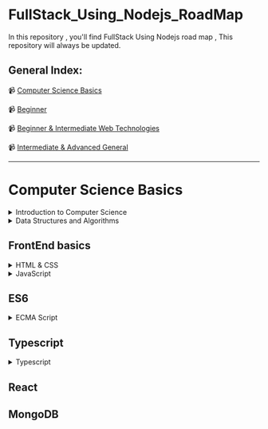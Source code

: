 # FullStack_Using_Nodejs_RoadMap
In this repository , you'll find FullStack Using Nodejs road map , This repository will always be updated.

## General Index:

📹 [ Computer Science Basics ](#Computer-Science-Basics)

📹 [Beginner](#beginner)

📹 [Beginner & Intermediate Web Technologies](#beginner--intermediate-web-technologies)

📹 [Intermediate & Advanced General](#intermediate--advanced-general)

___

# Computer Science Basics

<details>
   <summary> Introduction to Computer Science </summary>


## Introduction to Computer Science

### Notes :

 - First of all you need to study programming lanaguage such as Python 

 - Secondly you need to study CS50 Course
  
 - Finally you need to study C++ Course

  #### Python

   📹 [Introduction to Computer Science and Programming Using Python from Elzero](https://youtube.com/playlist?list=PLDoPjvoNmBAyE_gei5d18qkfIe-Z8mocs)

  #### CS50
  
   📹 [CS50's Introduction to Computer Science In English](https://www.edx.org/course/introduction-computer-science-harvardx-cs50x)


   📹 [CS50's Introduction to Computer Science In Arabic](https://youtube.com/playlist?list=PLnrlZUDQofUv7JE4QIahAyztrQU9bnJmd)



  #### C++

  📹 [C++ In Arabic](https://youtube.com/playlist?list=PL1DUmTEdeA6IUD9Gt5rZlQfbZyAWXd-oD)

  📹  [C++ In Arabic](https://youtube.com/playlist?list=PLDoPjvoNmBAwy-rS6WKudwVeb_x63EzgS)

</details>

<details>
   
   <summary> Data Structures and Algorithms</summary>

## Data Structure for C++ and Python

 📹 [Data Structure For C++](https://youtube.com/playlist?list=PL1DUmTEdeA6JlommmGP5wicYLxX5PVCQt)
  
 📹 [Data Structure For Python](https://youtu.be/pkYVOmU3MgA)

## Object Oriented Programming(OOP) for C++ and Python
 
  📹  [OOP For C++](https://youtube.com/playlist?list=PL1DUmTEdeA6KLEvIO0NyrkT91BVle8BOU)

  ### Notes : 
  
  - You have two courses of OOP Python , you can choose one course of them
    
  📹 [OOP Python](https://youtu.be/A9kSngn7254)
    
  📹 [OOP Python](https://youtu.be/Ej_02ICOIgs)

</details>

## FrontEnd basics 

<details>

   <summary>HTML & CSS</summary>
  
 

  📹 [ HTML - Elzero ](https://youtube.com/playlist?list=PLDoPjvoNmBAw_t_XWUFbBX-c9MafPk9ji)

  📹 [ CSS - Elzero ](https://youtube.com/playlist?list=PLDoPjvoNmBAzjsz06gkzlSrlev53MGIKe)

</details>


  <details>

  <summary>JavaScript</summary>
  


  📹 [ JavaScript- Elzero ](https://youtube.com/playlist?list=PLDoPjvoNmBAx3kiplQR_oeDqLDBUDYwVv)


  <summary>JavaScript projects</summary>

  📹 [ JavaScript- Elzero ](https://youtube.com/playlist?list=PLDoPjvoNmBAz7_BgzvNcOaE-m_SnE4jiT)

    
  </details>
  


## ES6 

<details>

<summary> ECMA Script</summary>



 📹 [ ES6 - Elzero ](https://youtube.com/playlist?list=PLDoPjvoNmBAy3siU1b04xY24ZlstofO9M)

</details>
 

## Typescript 

<details>

<summary>Typescript</summary>



   📹 [Typescript - Elzero ](https://youtube.com/playlist?list=PLDoPjvoNmBAy532K9M_fjiAmrJ0gkCyLJ)


</details>


## React 



## MongoDB


